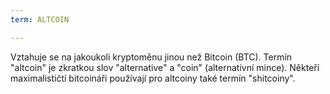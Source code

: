 ```yaml
---
term: ALTCOIN

---
```

Vztahuje se na jakoukoli kryptoměnu jinou než Bitcoin (BTC). Termín "altcoin" je zkratkou slov "alternative" a "coin" (alternativní mince). Někteří maximalističtí bitcoináři používají pro altcoiny také termín "shitcoiny".